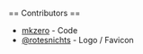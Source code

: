== Contributors ==

* [mkzero](https://github.com/mkzero) - Code
* [@rotesnichts](https://twitter.com/rotesnichts) - Logo / Favicon
